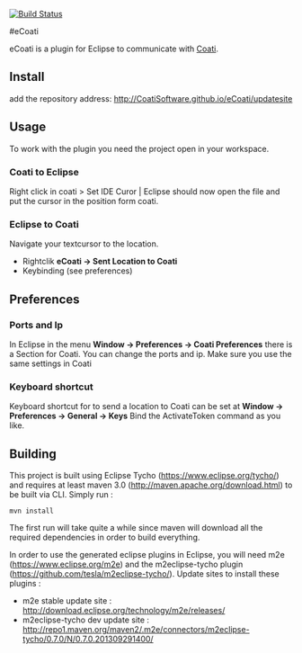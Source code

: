 
[![Build Status](https://travis-ci.org/CoatiSoftware/eCoati.svg?branch=master)](https://travis-ci.org/CoatiSoftware/eCoati)

#eCoati

eCoati is a plugin for Eclipse to communicate with [Coati](https://coati.io).

## Install

add the repository address: http://CoatiSoftware.github.io/eCoati/updatesite

## Usage

To work with the plugin you need the project open in your workspace.

### Coati to Eclipse

Right click in coati > Set IDE Curor | Eclipse should now open the file and put the cursor in the position form coati.

### Eclipse to Coati

Navigate your textcursor to the location.

* Rightclik **eCoati -> Sent Location to Coati**
* Keybinding (see preferences)

## Preferences

### Ports and Ip

In Eclipse in the menu **Window -> Preferences -> Coati Preferences** there is a Section for Coati.
You can change the ports and ip.
Make sure you use the same settings in Coati

### Keyboard shortcut

Keyboard shortcut for to send a location to Coati can be set at **Window -> Preferences -> General -> Keys**
Bind the ActivateToken command as you like.

## Building

This project is built using Eclipse Tycho (https://www.eclipse.org/tycho/) and requires at least maven 3.0 (http://maven.apache.org/download.html) to be built via CLI.
Simply run :

    mvn install

The first run will take quite a while since maven will download all the required dependencies in order to build everything.

In order to use the generated eclipse plugins in Eclipse, you will need m2e (https://www.eclipse.org/m2e)
and the m2eclipse-tycho plugin (https://github.com/tesla/m2eclipse-tycho/). Update sites to install these plugins :

* m2e stable update site : http://download.eclipse.org/technology/m2e/releases/
* m2eclipse-tycho dev update site : http://repo1.maven.org/maven2/.m2e/connectors/m2eclipse-tycho/0.7.0/N/0.7.0.201309291400/

